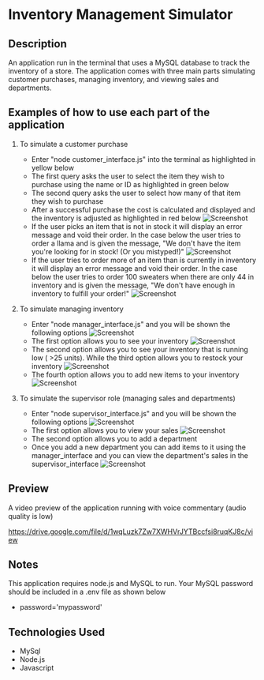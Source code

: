 # Inventory Management Simulator

## Description

An application run in the terminal that uses a MySQL database to track the inventory of a store. The application comes with three main parts simulating customer purchases, managing inventory, and viewing sales and departments.

## Examples of how to use each part of the application

1. To simulate a customer purchase
   * Enter "node customer_interface.js" into the terminal as highlighted in yellow below
   * The first query asks the user to select the item they wish to purchase using the name or ID as highlighted in green below
   * The second query asks the user to select how many of that item they wish to purchase
   * After a successful purchase the cost is calculated and displayed and the inventory is adjusted as highlighted in red below
   ![Screenshot](Images/Customer-Interface.png)
   * If the user picks an item that is not in stock it will display an error message and void their order. In the case below the user tries to order a llama and is given the message, "We don't have the item you're looking for in stock! (Or you mistyped!)"
   ![Screenshot](Images/not-in-stock.png)
   * If the user tries to order more of an item than is currently in inventory it will display an error message and void their order. In the case below the user tries to order 100 sweaters when there are only 44 in inventory and is given the message, "We don't have enough in inventory to fulfill your order!"
   ![Screenshot](Images/not-enough-inventory.png)
   
   
2. To simulate managing inventory
   * Enter "node manager_interface.js" and you will be shown the following options
   ![Screenshot](Images/manager-interface.png)
   * The first option allows you to see your inventory
   ![Screenshot](Images/view-inventory.png)
   * The second option allows you to see your inventory that is running low ( >25 units). While the third option allows you to restock your inventory 
   ![Screenshot](Images/low-add-inventory.png)
   * The fourth option allows you to add new items to your inventory
   ![Screenshot](Images/add-product.png)

3. To simulate the supervisor role (managing sales and departments)
   * Enter "node supervisor_interface.js" and you will be shown the following options
   ![Screenshot](Images/supervisor_interface.png)
   * The first option allows you to view your sales
   ![Screenshot](Images/view-sales.png)
   * The second option allows you to add a department
   * Once you add a new department you can add items to it using the manager_interface and you can view the department's sales in the supervisor_interface
   ![Screenshot](Images/add-department.png)

## Preview
    
A video preview of the application running with voice commentary (audio quality is low)

https://drive.google.com/file/d/1wqLuzk7Zw7XWHVrJYTBccfsi8ruqKJ8c/view

## Notes

This application requires node.js and MySQL to run. Your MySQL password should be included in a .env file as shown below

  * password='mypassword'
  
## Technologies Used
   
   * MySql
   * Node.js
   * Javascript
   
